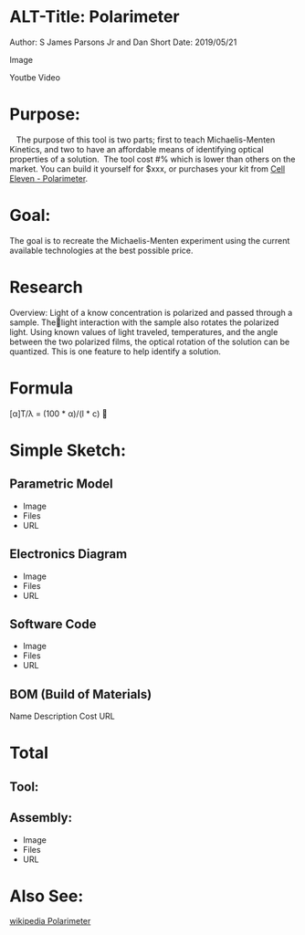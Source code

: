 ALT-Title: Polarimeter
======
Author: S James Parsons Jr and Dan Short
Date: 2019/05/21

Image

Youtbe Video

# Purpose:
    The purpose of this tool is two parts; first to teach Michaelis-Menten Kinetics, and two to have an affordable means of identifying optical properties of a solution.  The tool cost #% which is lower than others on the market.  You can build it yourself for $xxx, or purchases your kit from [Cell Eleven - Polarimeter](https://www.celleleven.com/polarimeter).  

# Goal:
The goal is to recreate the Michaelis-Menten experiment using the current available technologies at the best possible price.

# Research
  Overview:  Light of a know concentration is polarized and passed through a sample.  Thelight interaction with the sample also rotates the polarized light.  Using known values of light traveled, temperatures, and the angle between the two polarized films, the optical rotation of the solution can be quantized.  This is one feature to help identify a solution.

# Formula
  [α]T/λ = (100 * α)/(l * c)

# Simple Sketch:

## Parametric Model
  - Image
  - Files
  - URL

## Electronics Diagram
  - Image
  - Files
  - URL

## Software Code
  - Image
  - Files
  - URL  

## BOM (Build of Materials)
Name Description Cost URL

# Total


## Tool:

## Assembly:
- Image
- Files
- URL






# Also See:

[wikipedia Polarimeter](https://en.wikipedia.org/wiki/Polarimeter)
